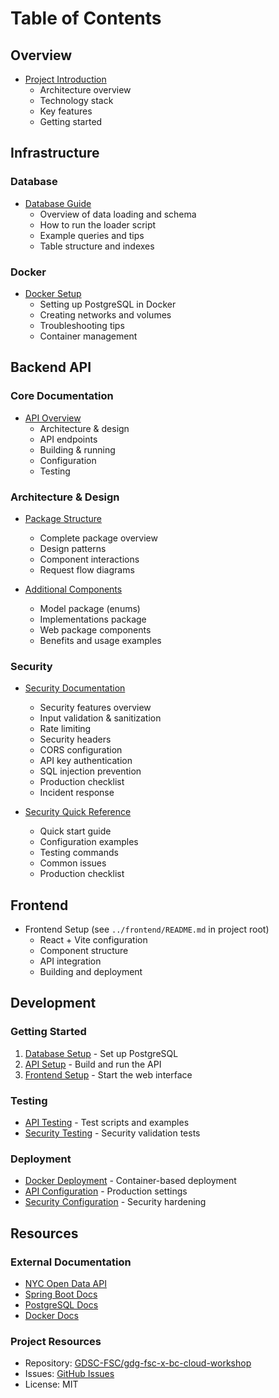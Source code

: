 # Table of Contents

## Overview
- [Project Introduction](README.md)
  - Architecture overview
  - Technology stack
  - Key features
  - Getting started

## Infrastructure

### Database
- [Database Guide](database/README.md)
  - Overview of data loading and schema
  - How to run the loader script
  - Example queries and tips
  - Table structure and indexes

### Docker
- [Docker Setup](docker/README.md)
  - Setting up PostgreSQL in Docker
  - Creating networks and volumes
  - Troubleshooting tips
  - Container management

## Backend API

### Core Documentation
- [API Overview](api/README.md)
  - Architecture & design
  - API endpoints
  - Building & running
  - Configuration
  - Testing

### Architecture & Design
- [Package Structure](api/PACKAGE_STRUCTURE.md)
  - Complete package overview
  - Design patterns
  - Component interactions
  - Request flow diagrams

- [Additional Components](api/ADDITIONAL_COMPONENTS.md)
  - Model package (enums)
  - Implementations package
  - Web package components
  - Benefits and usage examples

### Security
- [Security Documentation](api/SECURITY.md)
  - Security features overview
  - Input validation & sanitization
  - Rate limiting
  - Security headers
  - CORS configuration
  - API key authentication
  - SQL injection prevention
  - Production checklist
  - Incident response

- [Security Quick Reference](api/SECURITY_QUICK_REFERENCE.md)
  - Quick start guide
  - Configuration examples
  - Testing commands
  - Common issues
  - Production checklist

## Frontend
- Frontend Setup (see `../frontend/README.md` in project root)
  - React + Vite configuration
  - Component structure
  - API integration
  - Building and deployment

## Development

### Getting Started
1. [Database Setup](database/README.md) - Set up PostgreSQL
2. [API Setup](api/README.md) - Build and run the API
3. [Frontend Setup](../frontend/README.md) - Start the web interface

### Testing
- [API Testing](api/README.md#testing-the-api) - Test scripts and examples
- [Security Testing](api/SECURITY.md#-security-testing) - Security validation tests

### Deployment
- [Docker Deployment](docker/README.md) - Container-based deployment
- [API Configuration](api/README.md#configuration) - Production settings
- [Security Configuration](api/SECURITY.md#-security-checklist) - Security hardening

## Resources

### External Documentation
- [NYC Open Data API](https://data.cityofnewyork.us/resource/43nn-pn8j.geojson)
- [Spring Boot Docs](https://docs.spring.io/spring-boot/docs/current/reference/html/)
- [PostgreSQL Docs](https://www.postgresql.org/docs/current/)
- [Docker Docs](https://docs.docker.com/)

### Project Resources
- Repository: [GDSC-FSC/gdg-fsc-x-bc-cloud-workshop](https://github.com/GDSC-FSC/gdg-fsc-x-bc-cloud-workshop)
- Issues: [GitHub Issues](https://github.com/GDSC-FSC/gdg-fsc-x-bc-cloud-workshop/issues)
- License: MIT

